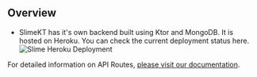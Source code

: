 ## Overview

- SlimeKT has it's own backend built using Ktor and MongoDB. It is hosted on Heroku. You can check the current deployment status here.
  ![Slime Heroku Deployment](https://img.shields.io/github/deployments/kasem-sm/SlimeKT/slime-kt?logo=Heroku)

For detailed information on API Routes, [please visit our documentation](https://kasem-sm.github.io/SlimeKT).